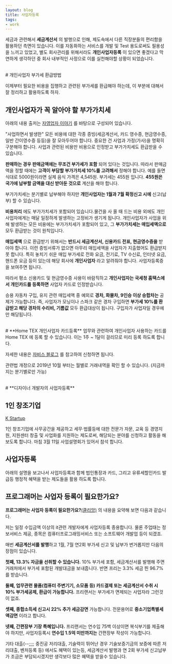 ```yaml
---
layout: blog
title: 사업자등록
tags: 
- work
---
```


세금과 관련해서 **세금계산서** 의 발행으로 인해, 제도속에서 다른 직장분들의 편리함을 활용하던 측면이 있습니다. 이를 자동화하는 서비스를 개발 및 Test 용도로써도 필용성을 느끼고 있었고, 별도 회사관리를 위해서라도 **개인사업자등록** 이 있으면 좋겠다고 막연하게 생각하던 중 회사 내부적인 사정으로 이를 실천해야할 상황이 되었습니다.

<br/>
# 개인사업자 부가세 환급방법

이제부터 필요한 비용을 집행하고 관련된 부가세를 환급해야 하는데, 이 부분에 대해서 잘 정리하고 활용하도록 하자.

## 개인사업자가 꼭 알아야 할 부가가치세

아래의 내용 출저는 [자영업자 이야기](https://m.blog.naver.com/PostView.nhn?blogId=eardoumi3&logNo=220801940086&proxyReferer=https%3A%2F%2Fwww.google.com%2F) 를 바탕으로 구성되어 있습니다.

"사업하면서 발생한" 모든 비용에 대한 각종 증빙(세금계산서, 카드 영수증, 현금영수증, 일반 간이영수증 등등)을 잘 모아두어야 합니다. 중요한 건 사업과 가정(가사)을 명확히 구분해야 합니다. 사업과 관련된 비용만 비용으로 인정받고 부가가치세도 환급받을 수 있습니다.

**판매하는 경우 판매금액에는 무조건 부가세가 포함** 되어 있다는 것입니다. 따라서 판매금액을 정할 때에는 **고객이 부담할 부가가치세 10%를 고려해서** 정해야 합니다. 예를 들면 식대로 5000원이라면 실제 음식 가격은 4,545원. 부가세는 455원 입니다. **455원은 국가에 납부할 금액을 대신 받아둔 것으로** 계산을 해야 합니다.

부가가치세는 분기별로 납부해야 하지만 **개인사업자는 1월과 7월 확정신고 시에** 신고(납부) 할 수 있습니다. 

**비용처리** 에도 부가가치세가 포함되어 있습니다.물건을 사 올 때 드는 비용 외에도 개인사업자에게는 매달 일정하게 발생하는 고정비가 생기게 됩니다. 개인사업자가 사업을 위해 발생하는 모든 비용에는 부가가치세가 포함되어 있고, 그 **부가가치세는 매입세액으로** 모두 환급받는 것이 원칙입니다.

**매입세액** 으로 환급받기 위해서는 **반드시 세금계산서, 신용카드 전표, 현금영수증을** 받아야 합니다.
이런 증빙서류가 없으면 아무리 매입세액을 사업자가 지출했어도 환급받지 못 합니다. 특히 놓치기 쉬운 매입 부가세로 전화 요금, 전기료, TV 수신료, 인터넷 요금, 핸드폰 요금 등이 있는데 해당 회사에 **개인사업자** 라고 알려줘야 합니다. 사업자등록증을 보여주면 됩니다.

따라서 평소 신용카드 및 현금영수증 사용이 바람직하고 **개인사업자는 국세청 홈택스에서 개인카드를 등록하면** 사업자 카드로 인정받습니다.

승용 자동차 구입, 유지 관련 매입세액 중 예외로 **경차, 화물차, 9인승 이상 승합차는** 공제가 가능합니다. 즉, 사업자가 모닝이나 스파크 같은 경차 구입하면 **부가세 10%를 환급받고 해당 경차의 수리비, 기름값** 모두 환급대상이 됩니다. 구입자가 사업자일 경우에만 해당됩니다. 

<br/>
# **Home TEX 개인사업자 카드등록**
업무와 관련하여 개인사업자 사용하는 카드를 Home TEX 에 등록 할 수 있습니다. 이는 1주 ~ 1달이 걸리므로 미리 등록 하도록 합니다.

자세한 내용은 [자비스 블로그](https://help.jobis.co/hc/ko/articles/360004528173-%EA%B0%9C%EC%9D%B8%EC%82%AC%EC%97%85%EC%9E%90%EC%9D%98-%EC%82%AC%EC%97%85%EC%9A%A9%EC%8B%A0%EC%9A%A9%EC%B9%B4%EB%93%9C-%ED%99%88%ED%83%9D%EC%8A%A4%EC%97%90-%EB%93%B1%EB%A1%9D%ED%95%98%EA%B8%B0) 를 참고하여 신청하면 됩니다.

관련법 개정으로 2019년 10월 부터는 월별로 거래내역을 확인 할 수 있습니다. (지금까지는 분기별로만 가능)




<br/>
# **디자이너 개발자의 사업자등록**

## **1인 창조기업**
[K Startup](https://www.k-startup.go.kr/homepage/businessManage/businessManageFunction.do?mid=1557&sid=128&itemSeq=1092)

1인 창조기업에 사무공간을 제공하고 세무·법률등에 대한 전문가 자문, 교육 등 경영지원, 지원센터 창출 및 사업화를 지원하는 제도로써, 해당되는 분야를 신청하고 활동을 해보도록 합니다. 마침 3월 11일 사업설명회가 있어서 참석 합니다.

## **사업자등록**
아래의 설명을 보고나서 사업자등록과 함께 법인통장과 카드, 그리고 유류세할인카드 발급등 행정적 혜택을 받는 제도들을 활용 하도록 합니다.

## **프로그래머는 사업자 등록이 필요한가요?** 
**프로그래머는 사업자 등록이 필요한가요?**[(클리앙)](https://www.clien.net/service/board/lecture/11588717) 의 내용을 요약해 보면 다음과 같습니다.

저는 일정 수입금액 이상의 it관련 개발자에게 사업자등록 종용합니다. 물론 주업태는 정보서비스 제공, 종목은  컴퓨터프로그래밍서비스 또는 소프트웨어 개발업 등이 되겠죠.

매번 **세금계산서를 발행**하고 1월, 7월 연2회 부가세 신고 및 납부가 번거롭지만 다음의 장점이 있습니다. 

**첫째, 13.3% 자금을 선취할 수 있습니다.** 
10% 부가세 포함, 세금계산서를 발행해 주면 거래처에서 부가세 포함된 개발대금을 보내줍니다. 반면 프리는 3.3% 세금 띈 96.7%를 받습니다. 

**둘째, 업무관련 물품(컴퓨터 주변기기, 소모품 등) 카드결제 또는 세금계산서 수취 시 10% 부가세공제, 환급이 가능합니다.** 프리랜서는 부가세가 면제되는 사업자라 그런것이 없죠.

**셋째, 종합소득세 신고시 22% 추가 세금감면** 가능합니다.  전문용어로 **중소기업특별세액감면** 이라고 합니다.

**넷째, 간편장부 기장 특혜입니다.**
프리랜서는 연수입 75백 이상이면 복식부기를 제출해야 하지만, 사업자등록시 **연수입 1.5억 미만까지는** 간편장부 작성이 가능합니다. 

기타 대출(--;;;; 중진공 저리대출, 기술력이 뛰어난 경우 기술보증기금의 보증에 따른 저리대출, 벤처등록 등) 에서도 혜택이 있는등, 세금계산서 발행과 연 2회 부가세 신고납부가 조금은 부담되시겠지만 생각보다 많은 혜택을 받을수 있습니다.